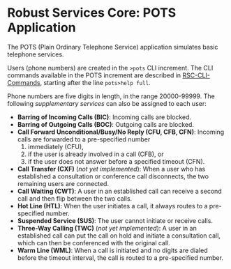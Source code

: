 # Robust Services Core: POTS Application

The POTS (Plain Ordinary Telephone Service) application simulates basic telephone
services.

Users (phone numbers) are created in the `>pots` CLI increment.  The CLI commands
available in the POTS increment are described in [RSC-CLI-Commands](/docs/RSC-CLI-Commands.pdf),
starting after the line `pots>help full`.

Phone numbers are five digits in length, in the range 20000-99999.  The following
*supplementary services* can also be assigned to each user:
* **Barring of Incoming Calls (BIC)**: Incoming calls are blocked.
* **Barring of Outgoing Calls (BOC)**: Outgoing calls are blocked.
* **Call Forward Unconditional/Busy/No Reply (CFU, CFB, CFN)**: Incoming calls are
forwarded to a pre-specified number
  1. immediately (CFU),
  2. if the user is already involved in a call (CFB), or
  3. if the user does not answer before a specified timeout (CFN).
* **Call Transfer (CXF)** (*not yet implemented*): When a user who has established
a consultation or conference call disconnects, the two remaining users are connected.
* **Call Waiting (CWT)**: A user in an established call can receive a second call and
then flip between the two calls.
* **Hot Line (HTL)**: When the user initiates a call, it always routes to a pre-specified
number.
* **Suspended Service (SUS)**: The user cannot initiate or receive calls.
* **Three-Way Calling (TWC)** (*not yet implemented*): A user in an established call can
put the call on hold and initiate a consultation call, which can then be conferenced with
the original call.
* **Warm Line (WML)**: When a call is initiated and no digits are dialed before the timeout
interval, the call is routed to a pre-specified number.
